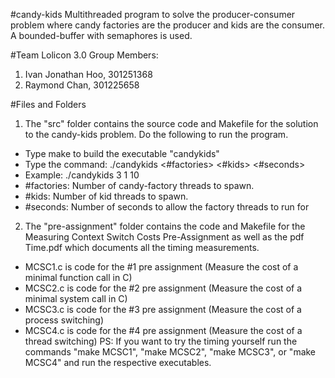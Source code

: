 #candy-kids
Multithreaded program to solve the producer-consumer problem where candy factories are the producer and kids are the consumer. A bounded-buffer with semaphores is used.

#Team Lolicon 3.0
Group Members:
1. Ivan Jonathan Hoo, 301251368
2. Raymond Chan, 301225658

#Files and Folders

1) The "src" folder contains the source code and Makefile for the solution to the candy-kids problem. Do the following to run the program.
- Type make to build the executable "candykids"
- Type the command: ./candykids <#factories> <#kids> <#seconds>
- Example: ./candykids 3 1 10
- #factories: Number of candy-factory threads to spawn.
- #kids: Number of kid threads to spawn.
- #seconds: Number of seconds to allow the factory threads to run for

2) The "pre-assignment" folder contains the code and Makefile for the Measuring Context Switch Costs Pre-Assignment as well as the pdf Time.pdf which documents all the timing measurements.
- MCSC1.c is code for the #1 pre assignment (Measure the cost of a minimal function call in C)
- MCSC2.c is code for the #2 pre assignment (Measure the cost of a minimal system call in C)
- MCSC3.c is code for the #3 pre assignment (Measure the cost of a process switching)
- MCSC4.c is code for the #4 pre assignment (Measure the cost of a thread switching)
PS: If you want to try the timing yourself run the commands "make MCSC1", "make MCSC2", "make MCSC3", or "make MCSC4" and run the respective executables.